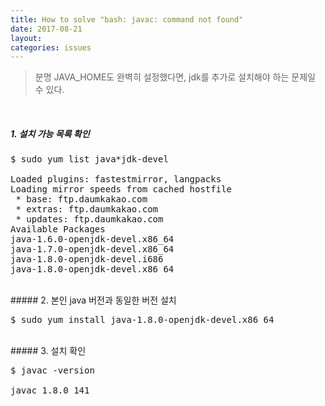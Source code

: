 ```yaml
---
title: How to solve "bash: javac: command not found"
date: 2017-08-21
layout:
categories: issues
---
```




> 분명 JAVA_HOME도 완벽히 설정했다면, jdk를 추가로 설치해야 하는 문제일 수 있다.

<br>

##### 1. 설치 가능 목록 확인
<pre>
$ sudo yum list java*jdk-devel<br>
Loaded plugins: fastestmirror, langpacks
Loading mirror speeds from cached hostfile
 * base: ftp.daumkakao.com
 * extras: ftp.daumkakao.com
 * updates: ftp.daumkakao.com
Available Packages
java-1.6.0-openjdk-devel.x86_64                                        1:1.6.0.41-1.13.13.1.el7_3                                         updates
java-1.7.0-openjdk-devel.x86_64                                        1:1.7.0.141-2.6.10.1.el7_3                                         updates
java-1.8.0-openjdk-devel.i686                                          1:1.8.0.141-1.b16.el7_3                                            updates
java-1.8.0-openjdk-devel.x86_64                                        1:1.8.0.141-1.b16.el7_3                                            updates
</pre>

<br>
##### 2. 본인 java 버전과 동일한 버전 설치
<pre>
$ sudo yum install java-1.8.0-openjdk-devel.x86_64
</pre>

<br>
##### 3. 설치 확인
<pre>
$ javac -version<br>
javac 1.8.0_141
</pre>
